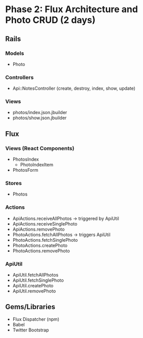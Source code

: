 # Phase 2: Flux Architecture and Photo CRUD (2 days)

## Rails
### Models
* Photo

### Controllers
* Api::NotesController (create, destroy, index, show, update)

### Views
* photos/index.json.jbuilder
* photos/show.json.jbuilder

## Flux
### Views (React Components)
* PhotosIndex
  - PhotoIndexItem
* PhotosForm

### Stores
* Photos

### Actions
* ApiActions.receiveAllPhotos -> triggered by ApiUtil
* ApiActions.receiveSinglePhoto
* ApiActions.removePhoto
* PhotoActions.fetchAllPhotos -> triggers ApiUtil
* PhotoActions.fetchSinglePhoto
* PhotoActions.createPhoto
* PhotoActions.removePhoto

### ApiUtil
* ApiUtil.fetchAllPhotos
* ApiUtil.fetchSinglePhoto
* ApiUtil.createPhoto
* ApiUtil.removePhoto

## Gems/Libraries
* Flux Dispatcher (npm)
* Babel
* Twitter Bootstrap

